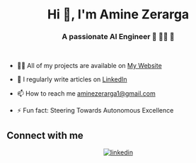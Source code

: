  
<h1 align="center">Hi 👋, I'm Amine Zerarga</h1>
<h3 align="center">A passionate AI Engineer 🤖 👨‍💻  🚀</h3>
  


<br/>  

  
- 👨‍💻 All of my projects are available on [My Website](https://amine-zerarga-ai.netlify.app/)
  

- 📝 I regularly write articles on [LinkedIn](https://www.linkedin.com/in/aminezerarga/)  
  

- 📫 How to reach me aminezerarga1@gmail.com  
  

- ⚡ Fun fact: Steering Towards Autonomous Excellence  
  

## Connect with me  
<div align="center">
<a href="https://www.linkedin.com/in/aminezerarga/" target="_blank">
<img src=https://img.shields.io/badge/linkedin-%231E77B5.svg?&style=for-the-badge&logo=linkedin&logoColor=white alt=linkedin style="margin-bottom: 5px;" />
</a>  
</div>  
